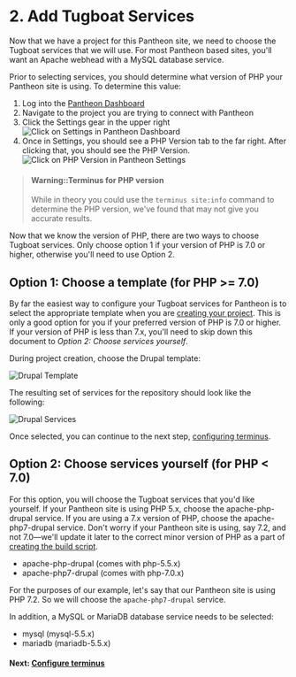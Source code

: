 # 2. Add Tugboat Services

Now that we have a project for this Pantheon site, we need to choose the Tugboat
services that we will use. For most Pantheon based sites, you'll want an Apache
webhead with a MySQL database service.

Prior to selecting services, you should determine what version of PHP your
Pantheon site is using. To determine this value:

1.  Log into the [Pantheon Dashboard](https://dashboard.pantheon.io)
1.  Navigate to the project you are trying to connect with Pantheon
1.  Click the Settings gear in the upper right
    ![Click on Settings in Pantheon Dashboard](_images/pantheon-settings.png)
1.  Once in Settings, you should see a PHP Version tab to the far right. After
    clicking that, you should see the PHP Version.
    ![Click on PHP Version in Pantheon Settings](_images/pantheon-php-settings.png)

> #### Warning::Terminus for PHP version
>
> While in theory you could use the `terminus site:info` command to determine
> the PHP version, we've found that may not give you accurate results.

Now that we know the version of PHP, there are two ways to choose Tugboat
services. Only choose option 1 if your version of PHP is 7.0 or higher,
otherwise you'll need to use Option 2.

## Option 1: Choose a template (for PHP >= 7.0)

By far the easiest way to configure your Tugboat services for Pantheon is to
select the appropriate template when you are
[creating your project](../index.md#1.-create-a-tugboat-project). This is only a
good option for you if your preferred version of PHP is 7.0 or higher. If your
version of PHP is less than 7.x, you'll need to skip down this document to
_Option 2: Choose services yourself_.

During project creation, choose the Drupal template:

![Drupal Template](../../../applications/drupal8/_images/drupal-template.png)

The resulting set of services for the repository should look like the following:

![Drupal Services](../../../applications/drupal8/_images/drupal-services.png)

Once selected, you can continue to the next step,
[configuring terminus](../configure-terminus/index.md).

## Option 2: Choose services yourself (for PHP < 7.0)

For this option, you will choose the Tugboat services that you'd like yourself.
If your Pantheon site is using PHP 5.x, choose the apache-php-drupal service. If
you are using a 7.x version of PHP, choose the apache-php7-drupal service. Don't
worry if your Pantheon site is using, say 7.2, and not 7.0—we'll update it later
to the correct minor version of PHP as a part of
[creating the build script](../add-build-script/index.md).

* apache-php-drupal (comes with php-5.5.x)
* apache-php7-drupal (comes with php-7.0.x)

For the purposes of our example, let's say that our Pantheon site is using PHP
7.2. So we will choose the `apache-php7-drupal` service.

In addition, a MySQL or MariaDB database service needs to be selected:

* mysql (mysql-5.5.x)
* mariadb (mariadb-5.5.x)

#### Next: [Configure terminus](../configure-terminus/index.md)
